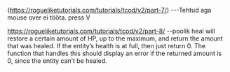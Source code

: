 (https://rogueliketutorials.com/tutorials/tcod/v2/part-7/)   ---Tehtud aga mouse over ei tööta. press V

https://rogueliketutorials.com/tutorials/tcod/v2/part-8/ --poolik
heal will restore a certain amount of HP, up to the maximum, and return the amount that was healed. If the entity’s health is at full, then just return 0. The function that handles this should display an error if the returned amount is 0, since the entity can’t be healed.
